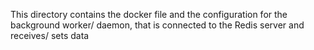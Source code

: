 This directory contains the docker file and the configuration for the background worker/ daemon, that is connected to the Redis server and receives/ sets data